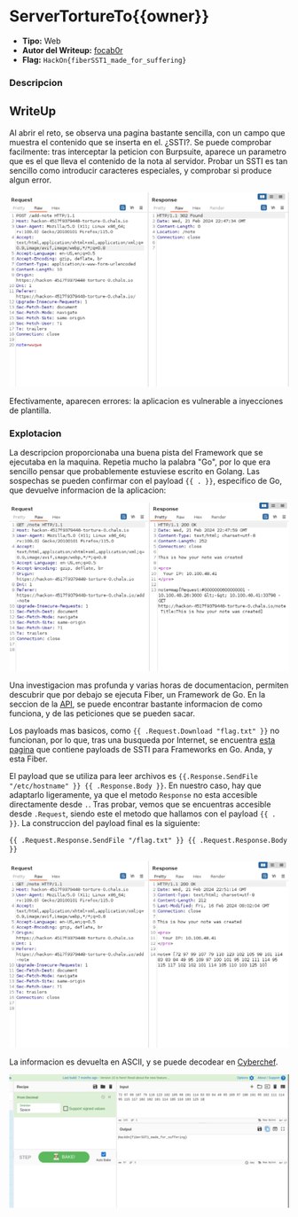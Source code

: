 # ServerTortureTo{{owner}} #

- **Tipo:** Web
- **Autor del Writeup:** [focab0r](https://github.com/focab0r)
- **Flag:** `HackOn{fiberSST1_made_for_suffering}`

### Descripcion ###


## WriteUp ##

Al abrir el reto, se observa una pagina bastante sencilla, con un campo que muestra el contenido que se inserta en el. ¿SSTI?. Se puede comprobar facilmente: tras interceptar la peticion con Burpsuite, aparece un parametro que es el que lleva el contenido de la nota al servidor. Probar un SSTI es tan sencillo como introducir caracteres especiales, y comprobar si produce algun error.

![Burpsuite](images/a.png)

Efectivamente, aparecen errores: la aplicacion es vulnerable a inyecciones de plantilla.

### Explotacion ###

La descripcion proporcionaba una buena pista del Framework que se ejecutaba en la maquina. Repetia mucho la palabra "Go", por lo que era sencillo pensar que probablemente estuviese escrito en Golang. Las sospechas se pueden confirmar con el payload `{{ . }}`, especifico de Go, que devuelve informacion de la aplicacion:

![El payload](images/b.png)

Una investigacion mas profunda y varias horas de documentacion, permiten descubrir que por debajo se ejecuta Fiber, un Framework de Go. En la seccion de la [API](https://docs.gofiber.io/api/ctx), se puede encontrar bastante informacion de como funciona, y de las peticiones que se pueden sacar. 

Los payloads mas basicos, como `{{ .Request.Download "flag.txt" }}` no funcionan, por lo que, tras una busqueda por Internet, se encuentra [esta pagina](https://payatu.com/blog/ssti-in-golang/) que contiene payloads de SSTI para Frameworks en Go. Anda, y esta Fiber.

El payload que se utiliza para leer archivos es `{{.Response.SendFile "/etc/hostname" }} {{ .Response.Body }}`. En nuestro caso, hay que adaptarlo ligeramente, ya que el metodo `Response` no esta accesible directamente desde `.`. Tras probar, vemos que se encuentras accesible desde `.Request`, siendo este el metodo que hallamos con el payload `{{ . }}`. La construccion del payload final es la siguiente:
```
{{ .Request.Response.SendFile "/flag.txt" }} {{ .Request.Response.Body }} 
``` 

![Payload final](images/c.png)

La informacion es devuelta en ASCII, y se puede decodear en [Cyberchef](https://cyberchef.org).

![Flag](images/d.png)
